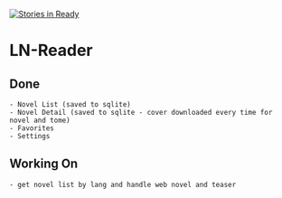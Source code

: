 [![Stories in Ready](https://badge.waffle.io/AzSiAz/LN-Reader.png?label=ready&title=Ready)](https://waffle.io/AzSiAz/LN-Reader)
# LN-Reader     

## Done      
    - Novel List (saved to sqlite)
    - Novel Detail (saved to sqlite - cover downloaded every time for novel and tome)
    - Favorites
    - Settings
    
## Working On
    - get novel list by lang and handle web novel and teaser
